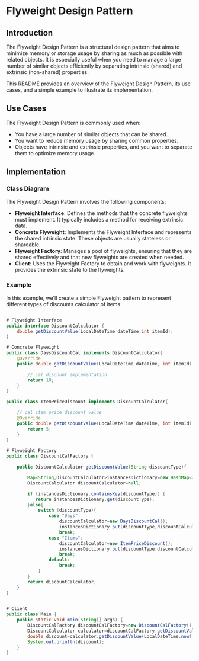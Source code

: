 # Flyweight Design Pattern

## Introduction

The Flyweight Design Pattern is a structural design pattern that aims to minimize memory or storage usage by sharing as much as possible with related objects. It is especially useful when you need to manage a large number of similar objects efficiently by separating intrinsic (shared) and extrinsic (non-shared) properties.

This README provides an overview of the Flyweight Design Pattern, its use cases, and a simple example to illustrate its implementation.

## Use Cases

The Flyweight Design Pattern is commonly used when:

- You have a large number of similar objects that can be shared.
- You want to reduce memory usage by sharing common properties.
- Objects have intrinsic and extrinsic properties, and you want to separate them to optimize memory usage.

## Implementation

### Class Diagram

The Flyweight Design Pattern involves the following components:

- **Flyweight Interface**: Defines the methods that the concrete flyweights must implement. It typically includes a method for receiving extrinsic data.
- **Concrete Flyweight**: Implements the Flyweight Interface and represents the shared intrinsic state. These objects are usually stateless or shareable.
- **Flyweight Factory**: Manages a pool of flyweights, ensuring that they are shared effectively and that new flyweights are created when needed.
- **Client**: Uses the Flyweight Factory to obtain and work with flyweights. It provides the extrinsic state to the flyweights.

### Example

In this example, we'll create a simple Flyweight pattern to represent different types of discounts calculator of items
```java

# Flyweight Interface
public interface DiscountCalculator {
    double getDiscountValue(LocalDateTime dateTime,int itemId);
}

# Concrete Flyweight
public class DaysDiscountCal implements DiscountCalculator{
    @Override
    public double getDiscountValue(LocalDateTime dateTime, int itemId) {

        // cal discount implementation
        return 10;
    }
}

public class ItemPriceDiscount implements DiscountCalculator{

    // cal item price discount value
    @Override
    public double getDiscountValue(LocalDateTime dateTime, int itemId) {
        return 5;
    }
}

# Flyweight Factory
public class DiscountCalFactory {

    public DiscountCalculator getDiscountValue(String discountType){

        Map<String,DiscountCalculator>instancesDictionary=new HashMap<>();
        DiscountCalculator discountCalculator=null;

        if (instancesDictionary.containsKey(discountType)) {
           return instancesDictionary.get(discountType);
        }else{
            switch (discountType){
                case "Days":
                    discountCalculator=new DaysDiscountCal();
                    instancesDictionary.put(discountType,discountCalculator);
                    break;
                case "Items":
                    discountCalculator=new ItemPriceDiscount();
                    instancesDictionary.put(discountType,discountCalculator);
                    break;
                default:
                    break;
            }
        }
        return discountCalculator;
    }
}


# Client
public class Main {
    public static void main(String[] args) {
        DiscountCalFactory discountCalFactory=new DiscountCalFactory();
        DiscountCalculator calculator=discountCalFactory.getDiscountValue("Items");
        double discount=calculator.getDiscountValue(LocalDateTime.now(),1);
        System.out.println(discount);
    }
}
